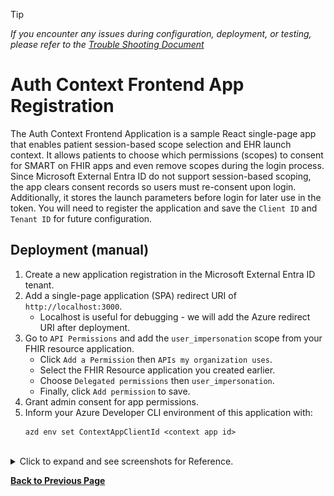 > [!TIP]
> *If you encounter any issues during configuration, deployment, or testing, please refer to the [Trouble Shooting Document](../troubleshooting.md)*

# Auth Context Frontend App Registration

The Auth Context Frontend Application is a sample React single-page app that enables patient session-based scope selection and EHR launch context. It allows patients to choose which permissions (scopes) to consent for SMART on FHIR apps and even remove scopes during the login process. Since Microsoft External Entra ID do not support session-based scoping, the app clears consent records so users must re-consent upon login. Additionally, it stores the launch parameters before login for later use in the token. You will need to register the application and save the `Client ID` and `Tenant ID` for future configuration.

## Deployment (manual)

1. Create a new application registration in the Microsoft External Entra ID tenant.
1. Add a single-page application (SPA) redirect URI of `http://localhost:3000`.
    - Localhost is useful for debugging - we will add the Azure redirect URI after deployment. 
1. Go to `API Permissions` and add the `user_impersonation` scope from your FHIR resource application.
    - Click `Add a Permission` then `APIs my organization uses`.
    - Select the FHIR Resource application you created earlier.
    - Choose `Delegated permissions` then `user_impersonation`.
    - Finally, click `Add permission` to save.
1. Grant admin consent for app permissions.
1. Inform your Azure Developer CLI environment of this application with:
    ```
    azd env set ContextAppClientId <context app id>
    ```

<br />
<details>
<summary>Click to expand and see screenshots for Reference.</summary>

![](./images/common_new_app_external_entra_id.png)
![](./images/2_create_application_registration_details_external_entra_id.png)
![](./images/2_add_fhir_user_impersonation_external_entra_id.png)
![](./images/2_add_fhir_user_impersonation_screen_2_external_entra_id.png)
![](./images/2_add_fhir_user_impersonation_grant_admin_consent.png)
</details>

**[Back to Previous Page](../deployment.md#2-prepare-and-deploy-environment)**